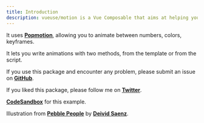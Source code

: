 ```yaml
---
title: Introduction
description: vueuse/motion is a Vue Composable that aims at helping you add animations to your Vue apps with a simple yet powerful API.
---
```


It uses [**Popmotion**](https://popmotion.io/), allowing you to animate between numbers, colors, keyframes.

It lets you write animations with two methods, from the template or from the script.

If you use this package and encounter any problem, please submit an issue on [**GitHub**](https://github.com/vueuse/motion).

If you liked this package, please follow me on [**Twitter**](https://twitter.com/yaeeelglx).

<Person />

[**CodeSandbox**](https://codesandbox.io/s/vueusemotion-me1jn?file=/src/components/Person.vue) for this example.

Illustration from [**Pebble People**](https://blush.design/fr/collections/pebble-people) by [**Deivid Saenz**](https://blush.design/fr/artists/deivid-saenz).
